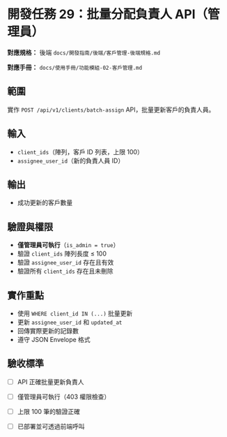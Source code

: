# 開發任務 29：批量分配負責人 API（管理員）

**對應規格：** 後端 `docs/開發指南/後端/客戶管理-後端規格.md`

**對應手冊：** `docs/使用手冊/功能模組-02-客戶管理.md`

## 範圍

實作 `POST /api/v1/clients/batch-assign` API，批量更新客戶的負責人員。

## 輸入

- `client_ids`（陣列，客戶 ID 列表，上限 100）
- `assignee_user_id`（新的負責人員 ID）

## 輸出

- 成功更新的客戶數量

## 驗證與權限

- **僅管理員可執行**（`is_admin = true`）
- 驗證 `client_ids` 陣列長度 ≤ 100
- 驗證 `assignee_user_id` 存在且有效
- 驗證所有 `client_ids` 存在且未刪除

## 實作重點

- 使用 `WHERE client_id IN (...)` 批量更新
- 更新 `assignee_user_id` 和 `updated_at`
- 回傳實際更新的記錄數
- 遵守 JSON Envelope 格式

## 驗收標準

- [ ] API 正確批量更新負責人
- [ ] 僅管理員可執行（403 權限檢查）
- [ ] 上限 100 筆的驗證正確
- [ ] 已部署並可透過前端呼叫

